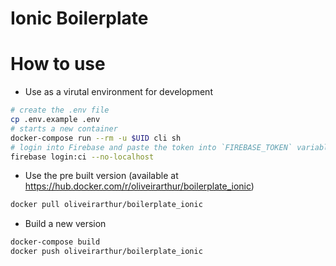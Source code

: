# Ionic Boilerplate

# How to use

- Use as a virutal environment for development
```sh
# create the .env file
cp .env.example .env
# starts a new container
docker-compose run --rm -u $UID cli sh
# login into Firebase and paste the token into `FIREBASE_TOKEN` variable of the .env file
firebase login:ci --no-localhost
```

- Use the pre built version (available at https://hub.docker.com/r/oliveirarthur/boilerplate_ionic)
```sh
docker pull oliveirarthur/boilerplate_ionic
```

- Build a new version
```sh
docker-compose build
docker push oliveirarthur/boilerplate_ionic
```
